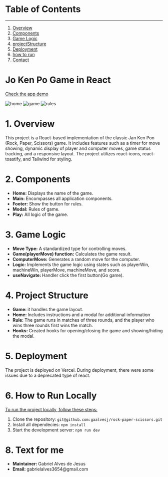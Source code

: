 # Table of Contents
__________________________________________________________________________________________________________________________________________________________
<ol dir='auto'>
  <li> 
    <a href="#1-overview">Overview</a>
  </li>
  <li>
    <a href="#2-components">Components</a>
  </li>
  <li>
    <a href="#3-game-logic">Game Logic</a>
  </li>
  <li>
    <a href="#4-project-structure">projectStructure</a>
  </li>
  <li>
    <a href="#5-deployment">Deployment</a>
  </li>
  <li>
    <a href="#6-how-to-run">how to run</a>
  </li>
  <li>
    <a href="#7-contact">Contact</a>
  </li>

</ol>

# Jo Ken Po Game in React

<a href="https://rock-paper-scissors-nko0538xl-gaalvesjs-projects.vercel.app">Check the app demo</a>

<img style="max-width: 100%" alt="home" src="https://github.com/gaalvesj/rock-paper-scissors/assets/23504396/1972f9a1-dfce-42da-8a89-d19d2ebe633b">
<img style="max-width: 100%" alt="game" src="https://github.com/gaalvesj/rock-paper-scissors/assets/23504396/46dff7a4-a756-4394-bfda-3c1eb46a7e0b">
<img style="max-width: 100%" alt="rules" src="https://github.com/gaalvesj/rock-paper-scissors/assets/23504396/be6e1ab7-82e6-4128-bf24-60e3073dc2ee">

# 1. Overview 
<p  href="#1-overview" >This project is a React-based implementation of the classic Jan Ken Pon (Rock, Paper, Scissors) game. It includes features such as a timer for move showing, dynamic display of player and computer moves, game status tracking, and a responsive layout. The project utilizes react-icons, react-toastify, and Tailwind for styling.</p>

# 2. Components
<ul href="#2-components">
<li><strong>Home:</strong> Displays the name of the game.</li>
<li><strong>Main:</strong> Encompasses all application components.</li>
<li><strong>Footer:</strong> Show the button for rules. </li>
<li><strong>Modal:</strong> Rules of game. </li>
<li><strong>Play:</strong> All logic of the game. </li>
</ul>

# 3. Game Logic
<ul href="#3-game-logic">
<li><strong>
  Move Type:</strong>  A standardized type for controlling moves.
</li>
<li><strong>
  Game(playerMove) function:</strong> Calculates the game result. 
</li>
<li><strong>
  ComputerMove:</strong> Generates a random move for the computer.
 </li>
<li><strong>
  Logic:</strong> Implements the game logic using states such as playerWin,     machineWin, playerMove, machineMove, and score.
 </li>
<li><strong>
  useNavigate: </strong>Handler click the first button(Go game).
</li>
</ul>


# 4. Project Structure
<ul href="#4-project-structure">
<li><strong>Game: </strong>it handles the game layout.</li>
<li><strong>Home: </strong>Includes instructions and a modal for additional information</li>
<li><strong>Rule: </strong>The game runs in matches of three rounds, and the player who wins three rounds first wins the match.</li>
<li><strong>Hooks: </strong>Created hooks for opening/closing the game and showing/hiding the modal.</li>
</ul>

# 5. Deployment
<p href="#5-deployment">The project is deployed on Vercel. During deployment, there were some issues due to a deprecated type of react.</p>

# 6. How to Run Locally
<a href="#6-how-to-run">To run the project locally, follow these steps:</a>
<ol dir="auto">
  <li>Clone the repository: <code>git@github.com:gaalvesj/rock-paper-scissors.git</code></li>
  <li>Install all dependecies: <code>npm install</code></li>
  <li>Start the development server: <code>npm run dev</code></li>
</ol>

# 8. Text for me
<ul href="#7-contact">
<li><strong>Maintainer: </strong>Gabriel Alves de Jesus</li>
<li><strong>Email: </strong> gabrielalves3654@gmail.com</li>
</ul>
